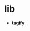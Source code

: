 <!-- generated by markdown-notes-tree -->

# lib

<!-- optional markdown-notes-tree directory description starts here -->

<!-- optional markdown-notes-tree directory description ends here -->

- [**tagify**](tagify)
